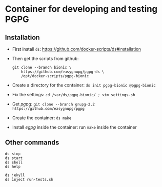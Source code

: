 # Container for developing and testing PGPG

## Installation

  - First install `ds`: https://github.com/docker-scripts/ds#installation

  - Then get the scripts from github:
    ```
    git clone --branch bionic \
        https://github.com/easygnupg/pgpg-ds \
        /opt/docker-scripts/pgpg-bionic
    ```

  - Create a directory for the container: `ds init pgpg-bionic @pgpg-bionic`

  - Fix the settings: `cd /var/ds/pgpg-bionic/ ; vim settings.sh`

  - Get *pgpg*: `git clone --branch gnupg-2.2 https://github.com/easygnupg/pgpg`

  - Create the container: `ds make`
  
  - Install *egpg* inside the container: run `make` inside the container


## Other commands

   ```
   ds stop
   ds start
   ds shell
   ds help

   ds jekyll
   ds inject run-tests.sh
   ```
